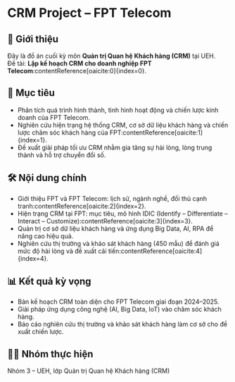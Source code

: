 # CRM Project – FPT Telecom

## 📖 Giới thiệu
Đây là đồ án cuối kỳ môn **Quản trị Quan hệ Khách hàng (CRM)** tại UEH.  
Đề tài: **Lập kế hoạch CRM cho doanh nghiệp FPT Telecom**:contentReference[oaicite:0]{index=0}.  

## 🎯 Mục tiêu
- Phân tích quá trình hình thành, tình hình hoạt động và chiến lược kinh doanh của FPT Telecom.  
- Nghiên cứu hiện trạng hệ thống CRM, cơ sở dữ liệu khách hàng và chiến lược chăm sóc khách hàng của FPT:contentReference[oaicite:1]{index=1}.  
- Đề xuất giải pháp tối ưu CRM nhằm gia tăng sự hài lòng, lòng trung thành và hỗ trợ chuyển đổi số.  

## 🛠️ Nội dung chính
- Giới thiệu FPT và FPT Telecom: lịch sử, ngành nghề, đối thủ cạnh tranh:contentReference[oaicite:2]{index=2}.  
- Hiện trạng CRM tại FPT: mục tiêu, mô hình IDIC (Identify – Differentiate – Interact – Customize):contentReference[oaicite:3]{index=3}.  
- Quản trị cơ sở dữ liệu khách hàng và ứng dụng Big Data, AI, RPA để nâng cao hiệu quả.  
- Nghiên cứu thị trường và khảo sát khách hàng (450 mẫu) để đánh giá mức độ hài lòng và đề xuất cải tiến:contentReference[oaicite:4]{index=4}.  

## 📊 Kết quả kỳ vọng
- Bản kế hoạch CRM toàn diện cho FPT Telecom giai đoạn 2024–2025.  
- Giải pháp ứng dụng công nghệ (AI, Big Data, IoT) vào chăm sóc khách hàng.  
- Báo cáo nghiên cứu thị trường và khảo sát khách hàng làm cơ sở cho đề xuất chiến lược.  

## 👨‍💻 Nhóm thực hiện
Nhóm 3 – UEH, lớp Quản trị Quan hệ Khách hàng (CRM)
